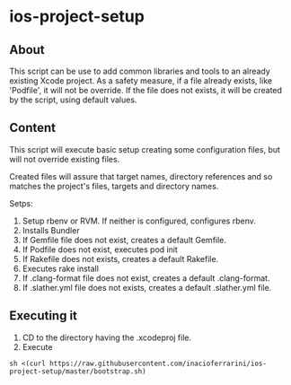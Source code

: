 # ios-project-setup

## About

This script can be use to add common libraries and tools to an already existing Xcode project. 
As a safety measure, if a file already exists, like 'Podfile', it will not be override. If the file does not exists, it will be created by the script, using default values.

## Content
This script will execute basic setup creating some configuration files, but will not override existing files.

Created files will assure that target names, directory references and so matches the project's files, targets and directory names.

Setps:

1. Setup rbenv or RVM. If neither is configured, configures rbenv.
2. Installs Bundler
3. If Gemfile file does not exist, creates a default Gemfile.
4. If Podfile does not exist, executes pod init
5. If Rakefile does not exists, creates a default Rakefile.
6. Executes rake install
7. If .clang-format file does not exist, creates a default .clang-format.
8. If .slather.yml file does not exists, creates a default .slather.yml file.


## Executing it
1. CD to the directory having the .xcodeproj file.
2. Execute
```
sh <(curl https://raw.githubusercontent.com/inacioferrarini/ios-project-setup/master/bootstrap.sh)
```
